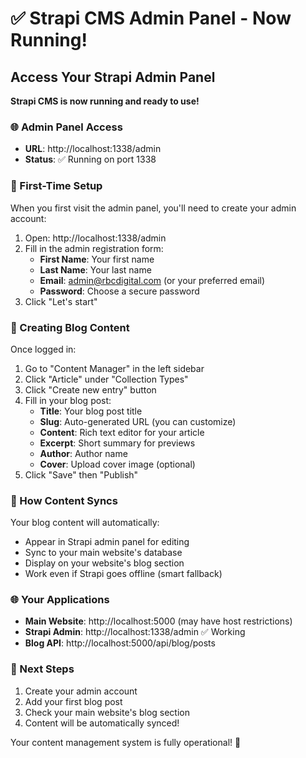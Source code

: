 # ✅ Strapi CMS Admin Panel - Now Running!

## Access Your Strapi Admin Panel

**Strapi CMS is now running and ready to use!**

### 🌐 Admin Panel Access
- **URL**: http://localhost:1338/admin
- **Status**: ✅ Running on port 1338

### 👤 First-Time Setup
When you first visit the admin panel, you'll need to create your admin account:

1. Open: http://localhost:1338/admin
2. Fill in the admin registration form:
   - **First Name**: Your first name
   - **Last Name**: Your last name  
   - **Email**: admin@rbcdigital.com (or your preferred email)
   - **Password**: Choose a secure password
3. Click "Let's start"

### 📝 Creating Blog Content

Once logged in:

1. Go to "Content Manager" in the left sidebar
2. Click "Article" under "Collection Types"
3. Click "Create new entry" button
4. Fill in your blog post:
   - **Title**: Your blog post title
   - **Slug**: Auto-generated URL (you can customize)
   - **Content**: Rich text editor for your article
   - **Excerpt**: Short summary for previews
   - **Author**: Author name
   - **Cover**: Upload cover image (optional)
5. Click "Save" then "Publish"

### 🔄 How Content Syncs

Your blog content will automatically:
- Appear in Strapi admin panel for editing
- Sync to your main website's database
- Display on your website's blog section
- Work even if Strapi goes offline (smart fallback)

### 🌐 Your Applications

- **Main Website**: http://localhost:5000 (may have host restrictions)
- **Strapi Admin**: http://localhost:1338/admin ✅ Working
- **Blog API**: http://localhost:5000/api/blog/posts

### 🎯 Next Steps

1. Create your admin account
2. Add your first blog post
3. Check your main website's blog section
4. Content will be automatically synced!

Your content management system is fully operational! 🚀